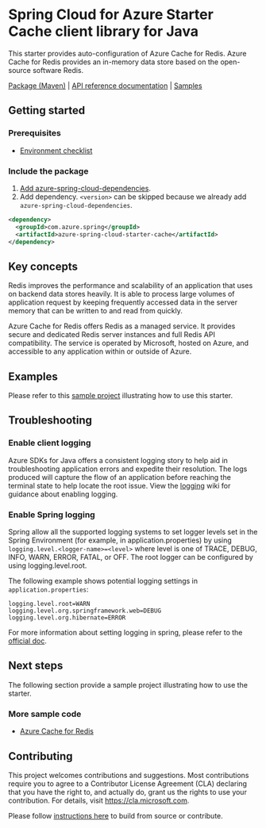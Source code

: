 # Spring Cloud for Azure Starter Cache client library for Java
This starter provides auto-configuration of Azure Cache for Redis. Azure Cache for Redis provides an in-memory data store based on the open-source software Redis. 

[Package (Maven)][package] | [API reference documentation][refdocs] | [Samples][sample]

## Getting started

### Prerequisites
- [Environment checklist][environment_checklist]

### Include the package
1. [Add azure-spring-cloud-dependencies].
1. Add dependency. `<version>` can be skipped because we already add `azure-spring-cloud-dependencies`.
```xml
<dependency>
  <groupId>com.azure.spring</groupId>
  <artifactId>azure-spring-cloud-starter-cache</artifactId>
</dependency>
```

## Key concepts
Redis improves the performance and scalability of an application that uses on backend data stores heavily. It is able to process large volumes of application request by keeping frequently accessed data in the server memory that can be written to and read from quickly.

Azure Cache for Redis offers Redis as a managed service. It provides secure and dedicated Redis server instances and full Redis API compatibility. The service is operated by Microsoft, hosted on Azure, and accessible to any application within or outside of Azure.

## Examples
Please refer to this [sample project][sample] illustrating how to use this starter.
## Troubleshooting
### Enable client logging
Azure SDKs for Java offers a consistent logging story to help aid in troubleshooting application errors and expedite their resolution. The logs produced will capture the flow of an application before reaching the terminal state to help locate the root issue. View the [logging][logging] wiki for guidance about enabling logging.

### Enable Spring logging
Spring allow all the supported logging systems to set logger levels set in the Spring Environment (for example, in application.properties) by using `logging.level.<logger-name>=<level>` where level is one of TRACE, DEBUG, INFO, WARN, ERROR, FATAL, or OFF. The root logger can be configured by using logging.level.root.

The following example shows potential logging settings in `application.properties`:

```properties
logging.level.root=WARN
logging.level.org.springframework.web=DEBUG
logging.level.org.hibernate=ERROR
```

For more information about setting logging in spring, please refer to the [official doc][logging_doc].
 

## Next steps
The following section provide a sample project illustrating how to use the starter.
### More sample code
- [Azure Cache for Redis][sample]

## Contributing
This project welcomes contributions and suggestions.  Most contributions require you to agree to a Contributor License Agreement (CLA) declaring that you have the right to, and actually do, grant us the rights to use your contribution. For details, visit https://cla.microsoft.com.

Please follow [instructions here][contributing_md] to build from source or contribute.

<!-- Link -->
[package]: https://mvnrepository.com/artifact/com.azure.spring/azure-spring-cloud-starter-cache
[refdocs]: https://azure.github.io/azure-sdk-for-java/springcloud.html#azure-spring-cloud-autoconfigure
[sample]: https://github.com/Azure-Samples/azure-spring-boot-samples/tree/tag_azure-spring-boot_3.6.0/cache/azure-spring-cloud-sample-cache
[logging]: https://github.com/Azure/azure-sdk-for-java/wiki/Logging-with-Azure-SDK#use-logback-logging-framework-in-a-spring-boot-application
[logging_doc]: https://docs.spring.io/spring-boot/docs/current/reference/html/features.html#boot-features-logging
[contributing_md]: https://github.com/Azure/azure-sdk-for-java/tree/main/sdk/spring/CONTRIBUTING.md
[environment_checklist]: https://github.com/Azure/azure-sdk-for-java/blob/main/sdk/spring/ENVIRONMENT_CHECKLIST.md#ready-to-run-checklist
[Add azure-spring-cloud-dependencies]: https://github.com/Azure/azure-sdk-for-java/blob/main/sdk/spring/AZURE_SPRING_BOMS_USAGE.md#add-azure-spring-cloud-dependencies
